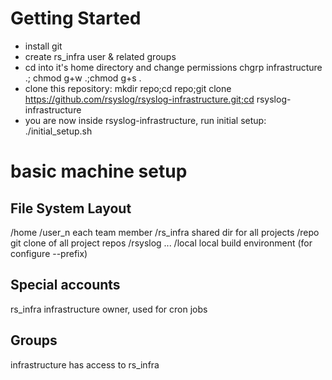 Getting Started
===============

* install git
* create rs_infra user & related groups
* cd into it's home directory and change permissions
  chgrp infrastructure .; chmod g+w .;chmod g+s .
* clone this repository:
  mkdir repo;cd repo;git clone https://github.com/rsyslog/rsyslog-infrastructure.git;cd rsyslog-infrastructure
* you are now inside rsyslog-infrastructure, run initial setup:
  ./initial_setup.sh

basic machine setup
===================

File System Layout
------------------
/home
  /user_n        each team member
  /rs_infra      shared dir for all projects
    /repo        git clone of all project repos
       /rsyslog 
       ...
    /local       local build environment (for configure --prefix)

Special accounts
----------------
rs_infra        infrastructure owner, used for cron jobs


Groups
------
infrastructure  has access to rs_infra
